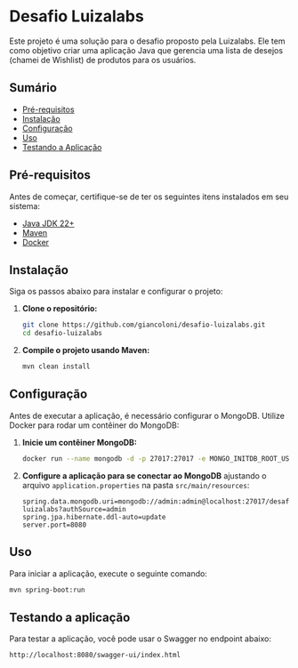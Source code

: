 # Desafio Luizalabs

Este projeto é uma solução para o desafio proposto pela Luizalabs. Ele tem como objetivo criar uma aplicação Java que gerencia uma lista de desejos (chamei de Wishlist) de produtos para os usuários.

## Sumário

- [Pré-requisitos](#pré-requisitos)
- [Instalação](#instalação)
- [Configuração](#configuração)
- [Uso](#uso)
- [Testando a Aplicação](#testando-a-aplicação)

## Pré-requisitos

Antes de começar, certifique-se de ter os seguintes itens instalados em seu sistema:

- [Java JDK 22+](https://www.oracle.com/java/technologies/javase/jdk22-archive-downloads.html)
- [Maven](https://maven.apache.org/install.html)
- [Docker](https://docs.docker.com/get-docker/)

## Instalação

Siga os passos abaixo para instalar e configurar o projeto:

1. **Clone o repositório:**

    ```bash
    git clone https://github.com/giancoloni/desafio-luizalabs.git
    cd desafio-luizalabs
    ```

2. **Compile o projeto usando Maven:**

    ```bash
    mvn clean install
    ```

## Configuração

Antes de executar a aplicação, é necessário configurar o MongoDB. Utilize Docker para rodar um contêiner do MongoDB:

1. **Inicie um contêiner MongoDB:**

    ```bash
    docker run --name mongodb -d -p 27017:27017 -e MONGO_INITDB_ROOT_USERNAME=admin -e MONGO_INITDB_ROOT_PASSWORD=admin mongo
    ```

2. **Configure a aplicação para se conectar ao MongoDB** ajustando o arquivo `application.properties` na pasta `src/main/resources`:

    ```properties
    spring.data.mongodb.uri=mongodb://admin:admin@localhost:27017/desafio-luizalabs?authSource=admin
    spring.jpa.hibernate.ddl-auto=update
    server.port=8080
    ```

## Uso

Para iniciar a aplicação, execute o seguinte comando:

```bash
mvn spring-boot:run
```

## Testando a aplicação

Para testar a aplicação, você pode usar o Swagger no endpoint abaixo:
```
http://localhost:8080/swagger-ui/index.html
```

